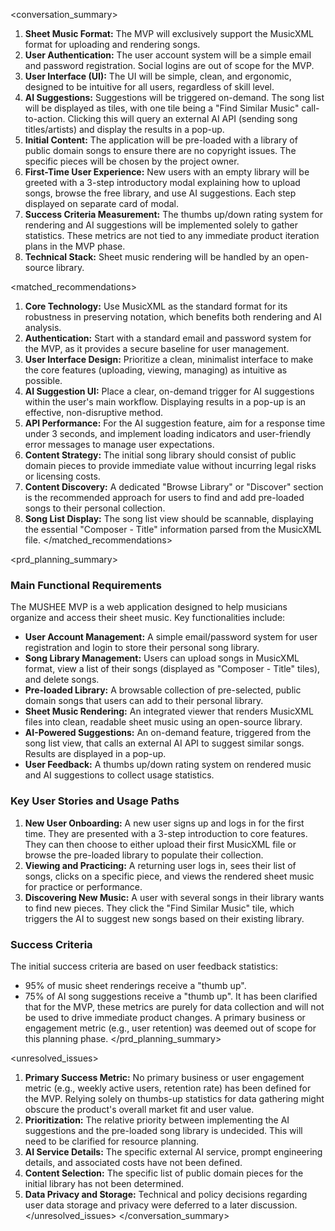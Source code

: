 <conversation_summary>
<decisions>

1.  **Sheet Music Format:** The MVP will exclusively support the MusicXML format for uploading and rendering songs.
2.  **User Authentication:** The user account system will be a simple email and password registration. Social logins are out of scope for the MVP.
3.  **User Interface (UI):** The UI will be simple, clean, and ergonomic, designed to be intuitive for all users, regardless of skill level.
4.  **AI Suggestions:** Suggestions will be triggered on-demand. The song list will be displayed as tiles, with one tile being a "Find Similar Music" call-to-action. Clicking this will query an external AI API (sending song titles/artists) and display the results in a pop-up.
5.  **Initial Content:** The application will be pre-loaded with a library of public domain songs to ensure there are no copyright issues. The specific pieces will be chosen by the project owner.
6.  **First-Time User Experience:** New users with an empty library will be greeted with a 3-step introductory modal explaining how to upload songs, browse the free library, and use AI suggestions. Each step displayed on separate card of modal.
7.  **Success Criteria Measurement:** The thumbs up/down rating system for rendering and AI suggestions will be implemented solely to gather statistics. These metrics are not tied to any immediate product iteration plans in the MVP phase.
8.  **Technical Stack:** Sheet music rendering will be handled by an open-source library.

</decisions>

<matched_recommendations>

1.  **Core Technology:** Use MusicXML as the standard format for its robustness in preserving notation, which benefits both rendering and AI analysis.
2.  **Authentication:** Start with a standard email and password system for the MVP, as it provides a secure baseline for user management.
3.  **User Interface Design:** Prioritize a clean, minimalist interface to make the core features (uploading, viewing, managing) as intuitive as possible.
4.  **AI Suggestion UI:** Place a clear, on-demand trigger for AI suggestions within the user's main workflow. Displaying results in a pop-up is an effective, non-disruptive method.
5.  **API Performance:** For the AI suggestion feature, aim for a response time under 3 seconds, and implement loading indicators and user-friendly error messages to manage user expectations.
6.  **Content Strategy:** The initial song library should consist of public domain pieces to provide immediate value without incurring legal risks or licensing costs.
7.  **Content Discovery:** A dedicated "Browse Library" or "Discover" section is the recommended approach for users to find and add pre-loaded songs to their personal collection.
8.  **Song List Display:** The song list view should be scannable, displaying the essential "Composer - Title" information parsed from the MusicXML file.
</matched_recommendations>

<prd_planning_summary>

### Main Functional Requirements

The MUSHEE MVP is a web application designed to help musicians organize and access their sheet music. Key functionalities include:

  * **User Account Management:** A simple email/password system for user registration and login to store their personal song library.
  * **Song Library Management:** Users can upload songs in MusicXML format, view a list of their songs (displayed as "Composer - Title" tiles), and delete songs.
  * **Pre-loaded Library:** A browsable collection of pre-selected, public domain songs that users can add to their personal library.
  * **Sheet Music Rendering:** An integrated viewer that renders MusicXML files into clean, readable sheet music using an open-source library.
  * **AI-Powered Suggestions:** An on-demand feature, triggered from the song list view, that calls an external AI API to suggest similar songs. Results are displayed in a pop-up.
  * **User Feedback:** A thumbs up/down rating system on rendered music and AI suggestions to collect usage statistics.

### Key User Stories and Usage Paths

1.  **New User Onboarding:** A new user signs up and logs in for the first time. They are presented with a 3-step introduction to core features. They can then choose to either upload their first MusicXML file or browse the pre-loaded library to populate their collection.
2.  **Viewing and Practicing:** A returning user logs in, sees their list of songs, clicks on a specific piece, and views the rendered sheet music for practice or performance.
3.  **Discovering New Music:** A user with several songs in their library wants to find new pieces. They click the "Find Similar Music" tile, which triggers the AI to suggest new songs based on their existing library.

### Success Criteria

The initial success criteria are based on user feedback statistics:

  * 95% of music sheet renderings receive a "thumb up".
  * 75% of AI song suggestions receive a "thumb up".
    It has been clarified that for the MVP, these metrics are purely for data collection and will not be used to drive immediate product changes. A primary business or engagement metric (e.g., user retention) was deemed out of scope for this planning phase.
</prd_planning_summary>

<unresolved_issues>

1.  **Primary Success Metric:** No primary business or user engagement metric (e.g., weekly active users, retention rate) has been defined for the MVP. Relying solely on thumbs-up statistics for data gathering might obscure the product's overall market fit and user value.
2.  **Prioritization:** The relative priority between implementing the AI suggestions and the pre-loaded song library is undecided. This will need to be clarified for resource planning.
3.  **AI Service Details:** The specific external AI service, prompt engineering details, and associated costs have not been defined.
4.  **Content Selection:** The specific list of public domain pieces for the initial library has not been determined.
5.  **Data Privacy and Storage:** Technical and policy decisions regarding user data storage and privacy were deferred to a later discussion.
</unresolved_issues>
</conversation_summary>